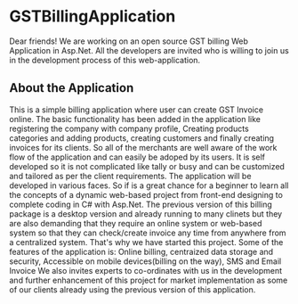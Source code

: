 # GSTBillingApplication
Dear friends!
We are working on an open source GST billing Web Application in Asp.Net. All the developers are invited who is willing to join us in the development process of this web-application. 

About the Application
-----------------------------
This is a simple billing application where user can create GST Invoice online. The basic functionality has been added in the application like registering the company with company profile, Creating products categories and adding products, creating customers and finally creating invoices for its clients. So all of the merchants are well aware of the work flow of the application and can easily be adoped by its users. It is self developed so it is not complicated like tally or busy and can be customized and tailored as per the client requirements.
The application will be developed in various faces. So if is a great chance for a beginner to learn all the concepts of a dynamic web-based project from front-end designing to complete coding in C# with Asp.Net. 
The previous version of this billing package is a desktop version and already running to many clinets but they are also demanding that they require an online system or web-based system so that they can check/create invoice any time from anywhere from a centralized system. That's why we have started this project. 
Some of the features of the application is: Online billing, centraized data storage and security, Accessible on mobile devices(billing on the way), SMS and Email Invoice
We also invites experts to co-ordinates with us in the development and further enhancement of this project for market implementation as some of our clients already using the previous version of this application. 
